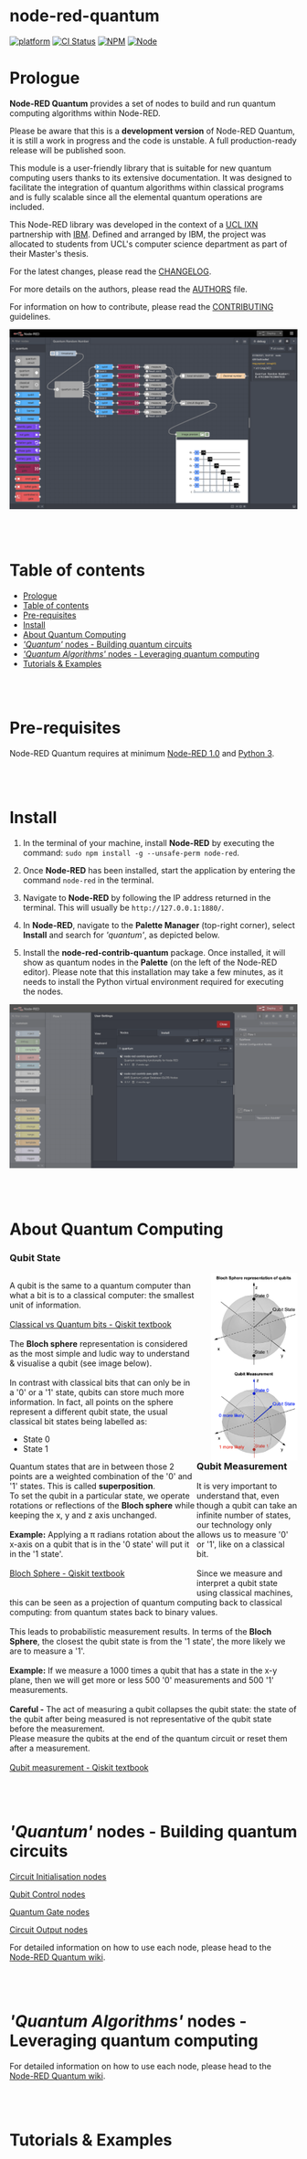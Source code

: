 # node-red-quantum

[![platform](https://img.shields.io/badge/platform-Node--RED-red)](https://nodered.org)
[![CI Status](https://img.shields.io/github/workflow/status/louislefevre/node-red-contrib-quantum/Node.js%20CI)](https://github.com/louislefevre/node-red-contrib-quantum/actions/workflows/node.js.yml)
[![NPM](https://img.shields.io/npm/v/node-red-contrib-quantum)](https://www.npmjs.com/package/node-red-contrib-quantum)
[![Node](https://img.shields.io/node/v/node-red-contrib-quantum)](https://nodejs.org/en/)


# Prologue

**Node-RED Quantum** provides a set of nodes to build and run quantum computing algorithms within Node-RED.

Please be aware that this is a  **development version** of Node-RED Quantum, it is still a work in progress and the code is unstable. A full production-ready release will be published soon.

This module is a user-friendly library that is suitable for new quantum computing users thanks to its extensive documentation. It was designed to facilitate the integration of quantum algorithms within classical programs and is fully scalable since all the elemental quantum operations are included. 

This Node-RED library was developed in the context of a [UCL IXN](https://www.ucl.ac.uk/computer-science/collaborate/ucl-industry-exchange-network-ucl-ixn) partnership with [IBM](https://www.ibm.com/uk-en). Defined and arranged by IBM, the project was allocated to students from UCL's computer science department as part of their Master's thesis. 

For the latest changes, please read the [CHANGELOG](CHANGELOG.md).

For more details on the authors, please read the [AUTHORS](AUTHORS) file.

For information on how to contribute, please read the [CONTRIBUTING](CONTRIBUTING.md) guidelines.


![Quantum Circuit example](./resources/quantum-circuit-examples/quantum-random-number.png)

<br /><br />

# Table of contents
- [Prologue](#prologue)
- [Table of contents](#table-of-contents)
- [Pre-requisites](#pre-requisites)
- [Install](#install)
- [About Quantum Computing](#about-quantum-computing)
- [*'Quantum'* nodes - Building quantum circuits](#quantum-nodes---building-quantum-circuits)
- [*'Quantum Algorithms'* nodes - Leveraging quantum computing](#quantum-algorithms-nodes---leveraging-quantum-computing)
- [Tutorials & Examples](#tutorials--examples)

<br /><br />

# Pre-requisites
Node-RED Quantum requires at minimum [Node-RED 1.0](https://nodered.org) and [Python 3](https://www.python.org/).

<br /><br />

# Install

1. In the terminal of your machine, install **Node-RED** by executing the command:
`sudo npm install -g --unsafe-perm node-red`.

2. Once **Node-RED** has been installed, start the application by entering the command `node-red` in the terminal.
   
3. Navigate to **Node-RED** by following the IP address returned in the terminal. This will usually be `http://127.0.0.1:1880/`.
   
4. In **Node-RED**, navigate to the **Palette Manager** (top-right corner), select **Install** and search for *'quantum'*, as depicted below.
   
5. Install the **node-red-contrib-quantum** package. Once installed, it will show as quantum nodes in the **Palette** (on the left of the Node-RED editor). Please note that this installation may take a few minutes, as it needs to install the Python virtual environment required for executing the nodes.

![Node-RED palette manager](./resources/installation-guide/palette-manager.png)

<br /><br />

# About Quantum Computing

<h3>Qubit State</h3>
<div style="width:65%; float:left;">
    <p>
        A qubit is the same to a quantum computer than what a bit is to a classical computer: the smallest unit of information.
        <br /><br />
        <a href="https://qiskit.org/textbook/ch-states/representing-qubit-states.html#statevectors"> Classical vs Quantum bits - Qiskit textbook</a>
        <br /><br />
        The <b>Bloch sphere</b> representation is considered as the most simple and ludic way to understand & visualise a qubit (see image below).
        <br /><br />
        In contrast with classical bits that can only be in a '0' or a '1' state, qubits can store much more information.
        In fact, all points on the sphere represent a different qubit state, the usual classical bit states being labelled as:
        <ul>
        <li>State 0</li>
        <li>State 1</li>
        </ul>
        Quantum states that are in between those 2 points are a weighted combination of the '0' and '1' states. This is called <b>superposition</b>. <br/>
        To set the qubit in a particular state, we operate rotations or reflections of the <b>Bloch sphere</b> while keeping the x, y and z axis unchanged.
        <br /><br />
        <b>Example:</b> Applying a &#960; radians rotation about the x-axis on a qubit that is in the '0 state' will put it in the '1 state'. 
        <br/><br/>
        <a href="https://qiskit.org/textbook/ch-states/representing-qubit-states.html#bloch-sphere-2">Bloch Sphere - Qiskit textbook</a>
    </p>
    <br />
</div>

<img style="width:30%; float:right; margin-left:5%;" src="./resources/quantum-computing/bloch-sphere.png" width="250px"/>

<h3>Qubit Measurement</h3>
<p>
    It is very important to understand that, even though a qubit can take an infinite number of states, our technology only allows us to measure '0' or '1', like on a classical bit.
    <br/><br/>
    Since we measure and interpret a qubit state using classical machines, this can be seen as a projection of quantum computing back to classical computing: from quantum states back to binary values.
    <br /><br />
    This leads to probabilistic measurement results.
    In terms of the <b>Bloch Sphere</b>, the closest the qubit state is from the '1 state', the more likely we are to measure a '1'.
    <br/><br/>
    <b>Example:</b> If we measure a 1000 times a qubit that has a state in the x-y plane, then we will get more or less 500 '0' measurements and 500 '1' measurements. 
    <br/><br/>
    <b>Careful -</b> The act of measuring a qubit collapses the qubit state: the state of the qubit after being measured 
    is not representative of the qubit state before the measurement.<br/>
    Please measure the qubits at the end of the quantum circuit or reset them after a measurement.
    <br /><br />
    <a href="https://qiskit.org/textbook/ch-states/representing-qubit-states.html#rules-measurement">Qubit measurement - Qiskit textbook</a>
</p>

<br /><br />

# *'Quantum'* nodes - Building quantum circuits


[Circuit Initialisation nodes](../../wiki/Circuit-Initialisation-Nodes)

[Qubit Control nodes](../../wiki/Qubit-Control-Nodes)

[Quantum Gate nodes](../../wiki/Quantum-Gate-Nodes)

[Circuit Output nodes](../../wiki/Circuit-Output-Nodes)

For detailed information on how to use each node, please head to the [Node-RED Quantum wiki](https://github.com/louislefevre/node-red-contrib-quantum/wiki).

<br /><br />

# *'Quantum Algorithms'* nodes - Leveraging quantum computing

For detailed information on how to use each node, please head to the [Node-RED Quantum wiki](https://github.com/louislefevre/node-red-contrib-quantum/wiki).

<br /><br />

# Tutorials & Examples

<br /><br />
